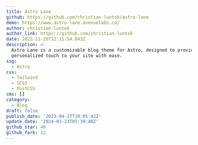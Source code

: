 ```yaml
---
title: Astro Lane
github: https://github.com/christian-luntok/astro-lane
demo: https://www.astro-lane.avenuelabs.co/
author: christian-luntok
author_link: https://github.com/christian-luntok
date: 2023-11-26T12:11:54.043Z
description: >-
  Astro Lane is a customizable blog theme for Astro, designed to provide a
  personalized touch to your site with ease.
ssg:
  - Astro
css:
  - Tailwind
  - SCSS
  - PostCSS
cms: []
category:
  - Blog
draft: false
publish_date: '2023-04-17T10:05:42Z'
update_date: '2024-03-23T05:39:40Z'
github_star: 46
github_fork: 12
---
```

